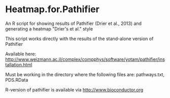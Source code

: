 # Heatmap.for.Pathifier

An R script for showing results of Pathifier (Drier et al., 2013)
and generating a heatmap "Drier's et al." style

This script works directly with the results of the stand-alone version
of Pathifier

Available here:  http://www.weizmann.ac.il/complex/compphys/software/yotam/pathifier/installation.html

Must be working in the directory where the following files are:
pathways.txt, PDS.RData

R-version of pathifier is available via http://www.bioconductor.org

